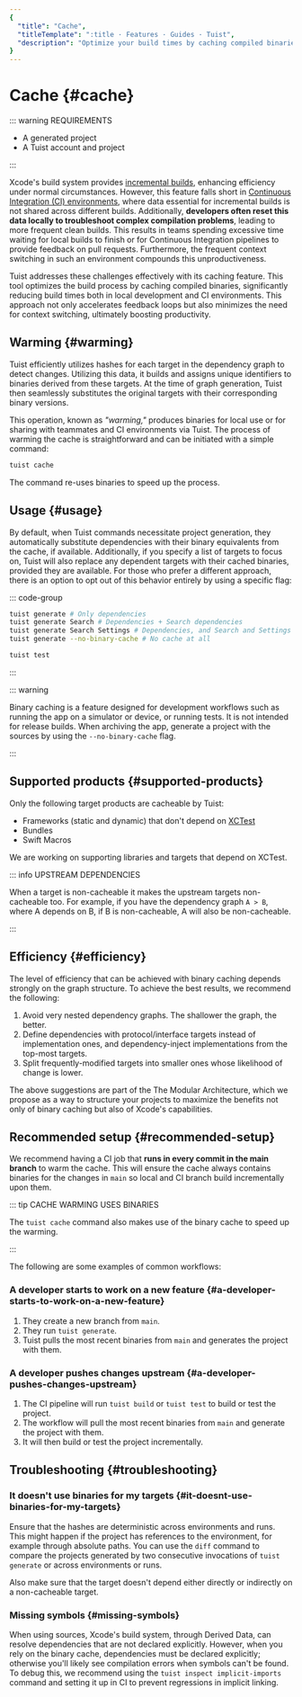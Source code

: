 ```yaml
---
{
  "title": "Cache",
  "titleTemplate": ":title · Features · Guides · Tuist",
  "description": "Optimize your build times by caching compiled binaries and sharing them across different environments."
}
---
```

# Cache {#cache}

::: warning REQUIREMENTS
<!-- -->
- A <LocalizedLink href="/guides/features/projects">generated
  project</LocalizedLink>
- A <LocalizedLink href="/guides/server/accounts-and-projects">Tuist account and
  project</LocalizedLink>
<!-- -->
:::

Xcode's build system provides [incremental
builds](https://en.wikipedia.org/wiki/Incremental_build_model), enhancing
efficiency under normal circumstances. However, this feature falls short in
[Continuous Integration (CI)
environments](https://en.wikipedia.org/wiki/Continuous_integration), where data
essential for incremental builds is not shared across different builds.
Additionally, **developers often reset this data locally to troubleshoot complex
compilation problems**, leading to more frequent clean builds. This results in
teams spending excessive time waiting for local builds to finish or for
Continuous Integration pipelines to provide feedback on pull requests.
Furthermore, the frequent context switching in such an environment compounds
this unproductiveness.

Tuist addresses these challenges effectively with its caching feature. This tool
optimizes the build process by caching compiled binaries, significantly reducing
build times both in local development and CI environments. This approach not
only accelerates feedback loops but also minimizes the need for context
switching, ultimately boosting productivity.

## Warming {#warming}

Tuist efficiently
<LocalizedLink href="/guides/features/projects/hashing">utilizes
hashes</LocalizedLink> for each target in the dependency graph to detect
changes. Utilizing this data, it builds and assigns unique identifiers to
binaries derived from these targets. At the time of graph generation, Tuist then
seamlessly substitutes the original targets with their corresponding binary
versions.

This operation, known as *"warming,"* produces binaries for local use or for
sharing with teammates and CI environments via Tuist. The process of warming the
cache is straightforward and can be initiated with a simple command:


```bash
tuist cache
```

The command re-uses binaries to speed up the process.

## Usage {#usage}

By default, when Tuist commands necessitate project generation, they
automatically substitute dependencies with their binary equivalents from the
cache, if available. Additionally, if you specify a list of targets to focus on,
Tuist will also replace any dependent targets with their cached binaries,
provided they are available. For those who prefer a different approach, there is
an option to opt out of this behavior entirely by using a specific flag:

::: code-group
```bash [Project generation]
tuist generate # Only dependencies
tuist generate Search # Dependencies + Search dependencies
tuist generate Search Settings # Dependencies, and Search and Settings dependencies
tuist generate --no-binary-cache # No cache at all
```

```bash [Testing]
tuist test
```
<!-- -->
:::

::: warning
<!-- -->
Binary caching is a feature designed for development workflows such as running
the app on a simulator or device, or running tests. It is not intended for
release builds. When archiving the app, generate a project with the sources by
using the `--no-binary-cache` flag.
<!-- -->
:::

## Supported products {#supported-products}

Only the following target products are cacheable by Tuist:

- Frameworks (static and dynamic) that don't depend on
  [XCTest](https://developer.apple.com/documentation/xctest)
- Bundles
- Swift Macros

We are working on supporting libraries and targets that depend on XCTest.

::: info UPSTREAM DEPENDENCIES
<!-- -->
When a target is non-cacheable it makes the upstream targets non-cacheable too.
For example, if you have the dependency graph `A > B`, where A depends on B, if
B is non-cacheable, A will also be non-cacheable.
<!-- -->
:::

## Efficiency {#efficiency}

The level of efficiency that can be achieved with binary caching depends
strongly on the graph structure. To achieve the best results, we recommend the
following:

1. Avoid very nested dependency graphs. The shallower the graph, the better.
2. Define dependencies with protocol/interface targets instead of implementation
   ones, and dependency-inject implementations from the top-most targets.
3. Split frequently-modified targets into smaller ones whose likelihood of
   change is lower.

The above suggestions are part of the
<LocalizedLink href="/guides/features/projects/tma-architecture">The Modular
Architecture</LocalizedLink>, which we propose as a way to structure your
projects to maximize the benefits not only of binary caching but also of Xcode's
capabilities.

## Recommended setup {#recommended-setup}

We recommend having a CI job that **runs in every commit in the main branch** to
warm the cache. This will ensure the cache always contains binaries for the
changes in `main` so local and CI branch build incrementally upon them.

::: tip CACHE WARMING USES BINARIES
<!-- -->
The `tuist cache` command also makes use of the binary cache to speed up the
warming.
<!-- -->
:::

The following are some examples of common workflows:

### A developer starts to work on a new feature {#a-developer-starts-to-work-on-a-new-feature}

1. They create a new branch from `main`.
2. They run `tuist generate`.
3. Tuist pulls the most recent binaries from `main` and generates the project
   with them.

### A developer pushes changes upstream {#a-developer-pushes-changes-upstream}

1. The CI pipeline will run `tuist build` or `tuist test` to build or test the
   project.
2. The workflow will pull the most recent binaries from `main` and generate the
   project with them.
3. It will then build or test the project incrementally.

## Troubleshooting {#troubleshooting}

### It doesn't use binaries for my targets {#it-doesnt-use-binaries-for-my-targets}

Ensure that the
<LocalizedLink href="/guides/features/projects/hashing#debugging">hashes are
deterministic</LocalizedLink> across environments and runs. This might happen if
the project has references to the environment, for example through absolute
paths. You can use the `diff` command to compare the projects generated by two
consecutive invocations of `tuist generate` or across environments or runs.

Also make sure that the target doesn't depend either directly or indirectly on a
<LocalizedLink href="/guides/features/cache#supported-products">non-cacheable
target</LocalizedLink>.

### Missing symbols {#missing-symbols}

When using sources, Xcode's build system, through Derived Data, can resolve
dependencies that are not declared explicitly. However, when you rely on the
binary cache, dependencies must be declared explicitly; otherwise you'll likely
see compilation errors when symbols can't be found. To debug this, we recommend
using the
<LocalizedLink href="/guides/features/projects/inspect/implicit-dependencies">`tuist
inspect implicit-imports`</LocalizedLink> command and setting it up in CI to
prevent regressions in implicit linking.
